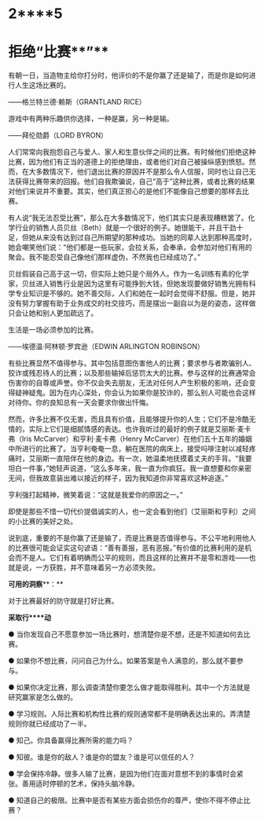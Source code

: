    

# **2****5**

# **拒****绝****“****比****赛****”**

有朝一日，当造物主给你打分时，他评价的不是你赢了还是输了，而是你是如何进行人生这场比赛的。

——格兰特兰德·赖斯（GRANTLAND RICE）

游戏中有两种乐趣供你选择，一种是赢，另一种是输。

——拜伦勋爵（LORD BYRON）

人们常常向我抱怨自己与爱人、家人和生意伙伴之间的比赛。有时候他们拒绝这种比赛，因为他们有正当的道德上的拒绝理由，或者他们对自己被操纵感到愤怒。然而，在大多数情况下，他们退出比赛的原因并不是那么令人信服，同时也让自己无法获得比赛带来的回报。他们自我欺骗说，自己“高于”这种比赛，或者比赛的结果对他们来说并不重要。其实，他们真正担心的是他们不能像自己想要的那样去比赛。

有人说“我无法忍受比赛”，那么在大多数情况下，他们其实只是表现糟糕罢了。化学行业的销售人员贝丝（Beth）就是一个很好的例子。她很能干，并且干劲十足，但她从来没有达到过自己所期望的那种成功。当她的同辈人达到那种高度时，她会嘲笑他们说：“他们都是一些玩家，会拉关系，会奉承，会参加对他们有用的聚会。我不能忍受自己像他们那样虚伪，不然我也已经成功了。”

贝丝假装自己高于这一切，但实际上她只是个局外人。作为一名训练有素的化学家，贝丝进入销售行业是因为这里有可能挣到大钱，但她发现要做好销售光拥有科学专业知识是不够的。她不善交际，人们和她在一起时会觉得不舒服。但是，她并没有努力掌握有助于业务成交的社交技巧，而是摆出一副自以为是的姿态，这样做只会让她和别人更加疏远了。

生活是一场必须参加的比赛。

——埃德温·阿林顿·罗宾逊（EDWIN ARLINGTON ROBINSON）

有些比赛显然不值得参与。其中包括意图伤害他人的比赛；要求参与者欺骗别人、狡诈或残忍待人的比赛；以及那些输掉后惩罚太大的比赛。参与这样的比赛通常会伤害你的自尊或声誉。你不仅会失去朋友，无法对任何人产生积极的影响，还会变得疑神疑鬼。因为在内心深处，你会认为如果你是狡诈的，那么别人可能也会这样对待你。你的良知总有一天会要求你做出忏悔。

然而，许多比赛不仅无害，而且具有价值，且能够提升你的人生；它们不是冷酷无情的，实际上它们是细腻情感的表达。也许我听过的最好的例子就是艾丽斯·麦卡弗（Iris McCarver）和亨利·麦卡弗（Henry McCarver）在他们五十五年的婚姻中所进行的比赛了。当亨利奄奄一息，躺在医院的病床上，接受吗啡注射以减轻疼痛时，艾丽斯一直陪伴在他的身边。有一次，她温柔地抚摸着丈夫的手背。“我要坦白一件事，”她轻声说道，“这么多年来，我一直为你疯狂。我一直想要和你亲密无间，但我故意装出难以接近的样子，因为我知道你非常喜欢这种追逐。”

亨利强打起精神，微笑着说：“这就是我爱你的原因之一。”

即使是那些不惜一切代价提倡诚实的人，也一定会看到他们（艾丽斯和亨利）之间的小比赛的美好之处。

说到底，重要的不是你赢了还是输了，而是比赛是否值得参与。不公平地利用他人的比赛很可能会证实这句谚语：“善有善报，恶有恶报。”有价值的比赛利用的是机会而不是人。它们有着明确而公平的规则，而且这样的比赛并不是零和游戏——也就是说，一方获胜，并不意味着另一方必须失败。

**可****用****的****洞****察****：**

对于比赛最好的防守就是打好比赛。

**采****取****行****动**

● 当你发现自己不愿意参加一场比赛时，想清楚你是不想，还是不知道如何去比赛。

● 如果你不想比赛，问问自己为什么。如果答案是令人满意的，那么就不要参与。

● 如果你决定比赛，那么调查清楚你要怎么做才能取得胜利。其中一个方法就是研究赢家是怎么做的。

● 学习规则。人际比赛和机构性比赛的规则通常都不是明确表达出来的。弄清楚规则你就已经成功了一半。

● 知己。你具备赢得比赛所需的能力吗？

● 知彼。谁是你的敌人？谁是你的盟友？谁是可以信任的人？

● 学会保持冷静。很多人输了比赛，是因为他们在面对意想不到的事情时会紧张。善用适时停顿的艺术，保持头脑冷静。

● 知道自己的极限。比赛中是否有某些方面会损伤你的尊严，使你不得不停止比赛？